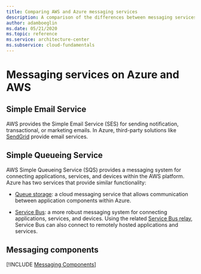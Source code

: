 ```yaml
---
title: Comparing AWS and Azure messaging services
description: A comparison of the differences between messaging services between Azure and AWS
author: adamboeglin
ms.date: 05/21/2020
ms.topic: reference
ms.service: architecture-center
ms.subservice: cloud-fundamentals
---
```


# Messaging services on Azure and AWS

## Simple Email Service

AWS provides the Simple Email Service (SES) for sending notification, transactional, or marketing emails. In Azure, third-party solutions like [SendGrid](https://sendgrid.com/partners/azure) provide email services.

## Simple Queueing Service

AWS Simple Queueing Service (SQS) provides a messaging system for connecting applications, services, and devices within the AWS platform. Azure has two services that provide similar functionality:

- [Queue storage](https://docs.microsoft.com/azure/storage/queues/storage-nodejs-how-to-use-queues): a cloud messaging service that allows communication between application components within Azure.

- [Service Bus](https://azure.microsoft.com/services/service-bus): a more robust messaging system for connecting applications, services, and devices. Using the related [Service Bus relay](https://docs.microsoft.com/azure/service-bus-relay/relay-what-is-it), Service Bus can also connect to remotely hosted applications and services.

## Messaging components

[!INCLUDE [Messaging Components](../../includes/aws/messaging.md)]
